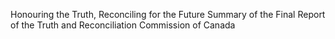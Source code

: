 Honouring the Truth, Reconciling for the Future
Summary of the Final Report of the Truth and Reconciliation Commission of Canada

